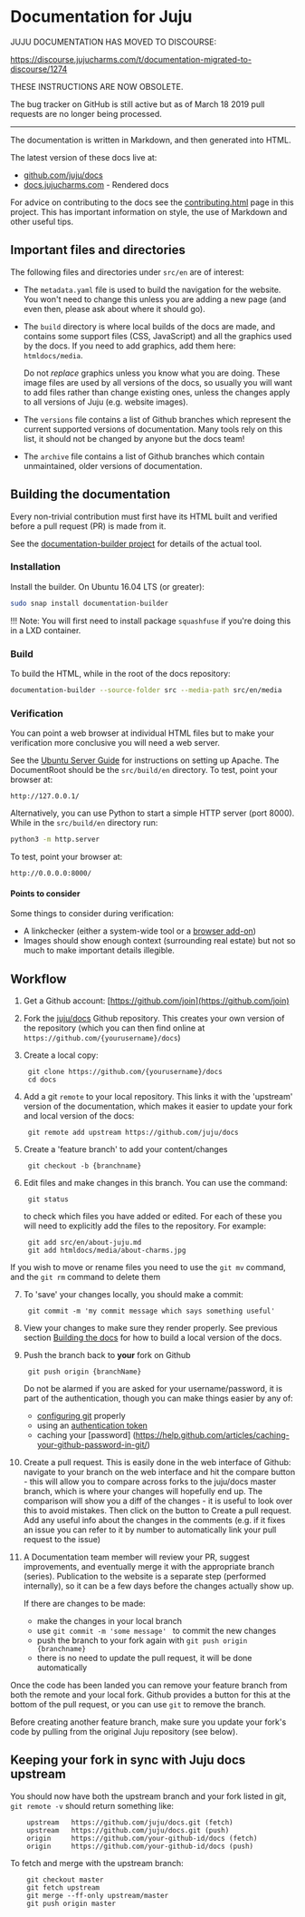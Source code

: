 # Documentation for Juju

JUJU DOCUMENTATION HAS MOVED TO DISCOURSE:

https://discourse.jujucharms.com/t/documentation-migrated-to-discourse/1274

THESE INSTRUCTIONS ARE NOW OBSOLETE.

The bug tracker on GitHub is still active but as of March 18 2019 pull requests are no longer being processed.

-----

The documentation is written in Markdown, and then generated into HTML.

The latest version of these docs live at:

- [github.com/juju/docs](https://github.com/juju/docs)
- [docs.jujucharms.com](http://docs.jujucharms.com) - Rendered docs

For advice on contributing to the docs see the
[contributing.html](https://docs.jujucharms.com/stable/contributing.html) page
in this project. This has important information on style, the use of Markdown
and other useful tips.

## Important files and directories

The following files and directories under `src/en` are of interest:

 - The `metadata.yaml` file is used to build the navigation for the website.
   You won't need to change this unless you are adding a new page (and even
   then, please ask about where it should go).

 - The `build` directory is where local builds of the docs are made, and
   contains some support files (CSS, JavaScript) and all the graphics used by
   the docs. If you need to add graphics, add them here: `htmldocs/media`. 

   Do not _replace_ graphics unless you know what you are doing. These image
   files are used by all versions of the docs, so usually you will want to add
   files rather than change existing ones, unless the changes apply to all
   versions of Juju (e.g. website images).

 - The `versions` file contains a list of Github branches which represent the
   current supported versions of documentation. Many tools rely on this list,
   it should not be changed by anyone but the docs team!

 - The `archive` file contains a list of Github branches which contain
   unmaintained, older versions of documentation.

## Building the documentation

Every non-trivial contribution must first have its HTML built and verified
before a pull request (PR) is made from it.

See the [documentation-builder project][github-documentation-builder] for
details of the actual tool.

### Installation

Install the builder. On Ubuntu 16.04 LTS (or greater):

```bash
sudo snap install documentation-builder
```

!!! Note:
    You will first need to install package `squashfuse` if you're doing this in
    a LXD container.

### Build

To build the HTML, while in the root of the docs repository:

```bash
documentation-builder --source-folder src --media-path src/en/media
```

### Verification

You can point a web browser at individual HTML files but to make your
verification more conclusive you will need a web server.

See the [Ubuntu Server Guide][ubuntu-serverguide-apache] for instructions on
setting up Apache. The DocumentRoot should be the `src/build/en` directory. To
test, point your browser at:

```no-highlight
http://127.0.0.1/
```

Alternatively, you can use Python to start a simple HTTP server (port 8000).
While in the `src/build/en` directory run:

```bash
python3 -m http.server
```

To test, point your browser at:

```no-highlight
http://0.0.0.0:8000/
```

#### Points to consider

Some things to consider during verification:

 - A linkchecker (either a system-wide tool or a
   [browser add-on][browser-linkchecker-addon])
 - Images should show enough context (surrounding real estate) but not so much
   to make important details illegible.

## Workflow

1. Get a Github account: [https://github.com/join](https://github.com/join)
2. Fork the [juju/docs](https://github.com/juju/docs) Github repository. This 
 creates your own version of the repository (which you can then find online at
 `https://github.com/{yourusername}/docs`)
3. Create a local copy:

        git clone https://github.com/{yourusername}/docs 
        cd docs

4. Add a git `remote` to your local repository. This links it with the 'upstream' 
   version of the documentation, which makes it easier to update your fork and 
   local version of the docs:

        git remote add upstream https://github.com/juju/docs

5. Create a 'feature branch' to add your content/changes

        git checkout -b {branchname}

6. Edit files and make changes in this branch. You can use the command:
       
        git status

   to check which files you have added or edited. For each of these you will
   need to explicitly add the files to the repository. For example:

        git add src/en/about-juju.md
        git add htmldocs/media/about-charms.jpg
  
  If you wish to move or rename files you need to use the `git mv` command, and 
  the `git rm` command to delete them 

7. To 'save' your changes locally, you should make a commit:

        git commit -m 'my commit message which says something useful'

7. View your changes to make sure they render properly. See previous section 
   [Building the docs][#building-the-docs] for how to build a local version of
   the docs.

8. Push the branch back to **your** fork on Github

        git push origin {branchName}

   Do not be alarmed if you are asked for your username/password, it is part of
   the authentication, though you can make things easier by any of:
    
    - [configuring git](https://git-scm.com/book/en/v2/Getting-Started-First-Time-Git-Setup) properly
    - using an [authentication token](https://help.github.com/articles/creating-an-access-token-for-command-line-use/)
    - caching your [password] (https://help.github.com/articles/caching-your-github-password-in-git/)

9. Create a pull request. This is easily done in the web interface of Github:
   navigate to your branch on the web interface and hit the compare button -
   this will allow you to compare across forks to the juju/docs master branch,
   which is where your changes will hopefully end up. The comparison will show
   you a diff of the changes  - it is useful to look over this to avoid
   mistakes. Then click on the button to Create a pull request. Add any useful
   info about the changes in the comments (e.g. if it fixes an issue you can
   refer to it by number to automatically link your pull request to the issue)

10. A Documentation team member will review your PR, suggest improvements, and
    eventually merge it with the appropriate branch (series). Publication to
    the website is a separate step (performed internally), so it can be a few
    days before the changes actually show up.

    If there are changes to be made:

    - make the changes in your local branch
    - use `git commit -m 'some message' ` to commit the new changes
    - push the branch to your fork again with `git push origin {branchname}`
    - there is no need to update the pull request, it will be done
      automatically

Once the code has been landed you can remove your feature branch from both the
remote and your local fork. Github provides a button for this at the bottom of
the pull request, or you can use `git` to remove the branch. 

Before creating another feature branch, make sure you update your fork's code
by pulling from the original Juju repository (see below).

## Keeping your fork in sync with Juju docs upstream

You should now have both the upstream branch and your fork listed in git, 
`git remote -v` should return something like:

        upstream   https://github.com/juju/docs.git (fetch)
        upstream   https://github.com/juju/docs.git (push)
        origin     https://github.com/your-github-id/docs (fetch)
        origin     https://github.com/your-github-id/docs (push)

To fetch and merge with the upstream branch:

        git checkout master
        git fetch upstream
        git merge --ff-only upstream/master
        git push origin master


<!-- LINKS -->

[#building-the-docs]: #building-the-docs
[github-documentation-builder]: https://github.com/CanonicalLtd/documentation-builder
[ubuntu-serverguide-apache]: https://help.ubuntu.com/lts/serverguide/httpd.html
[browser-linkchecker-addon]: https://chrome.google.com/webstore/detail/check-my-links/ojkcdipcgfaekbeaelaapakgnjflfglf
